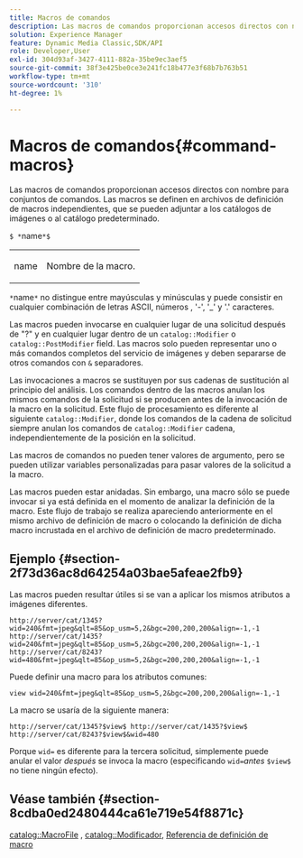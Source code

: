 ```yaml
---
title: Macros de comandos
description: Las macros de comandos proporcionan accesos directos con nombre para conjuntos de comandos. Las macros se definen en archivos de definición de macros independientes, que se pueden adjuntar a los catálogos de imágenes o al catálogo predeterminado.
solution: Experience Manager
feature: Dynamic Media Classic,SDK/API
role: Developer,User
exl-id: 304d93af-3427-4111-882a-35be9ec3aef5
source-git-commit: 38f3e425be0ce3e241fc18b477e3f68b7b763b51
workflow-type: tm+mt
source-wordcount: '310'
ht-degree: 1%

---
```


# Macros de comandos{#command-macros}

Las macros de comandos proporcionan accesos directos con nombre para conjuntos de comandos. Las macros se definen en archivos de definición de macros independientes, que se pueden adjuntar a los catálogos de imágenes o al catálogo predeterminado.

`$ *`name`*$`

<table id="simpletable_A03541622C354F60B5F304B999C4EF8E"> 
 <tr class="strow"> 
  <td class="stentry"> <p><span class="codeph"> <span class="varname"> name</span></span> </p> </td> 
  <td class="stentry"> <p>Nombre de la macro. </p></td> 
 </tr> 
</table>

`*`name`*` no distingue entre mayúsculas y minúsculas y puede consistir en cualquier combinación de letras ASCII, números , &#39;-&#39;, &#39;_&#39; y &#39;.&#39; caracteres.

Las macros pueden invocarse en cualquier lugar de una solicitud después de &quot;?&quot; y en cualquier lugar dentro de un `catalog::Modifier` o `catalog::PostModifier` field. Las macros solo pueden representar uno o más comandos completos del servicio de imágenes y deben separarse de otros comandos con `&` separadores.

Las invocaciones a macros se sustituyen por sus cadenas de sustitución al principio del análisis. Los comandos dentro de las macros anulan los mismos comandos de la solicitud si se producen antes de la invocación de la macro en la solicitud. Este flujo de procesamiento es diferente al siguiente `catalog::Modifier`, donde los comandos de la cadena de solicitud siempre anulan los comandos de `catalog::Modifier` cadena, independientemente de la posición en la solicitud.

Las macros de comandos no pueden tener valores de argumento, pero se pueden utilizar variables personalizadas para pasar valores de la solicitud a la macro.

Las macros pueden estar anidadas. Sin embargo, una macro sólo se puede invocar si ya está definida en el momento de analizar la definición de la macro. Este flujo de trabajo se realiza apareciendo anteriormente en el mismo archivo de definición de macro o colocando la definición de dicha macro incrustada en el archivo de definición de macro predeterminado.

## Ejemplo {#section-2f73d36ac8d64254a03bae5afeae2fb9}

Las macros pueden resultar útiles si se van a aplicar los mismos atributos a imágenes diferentes.

`http://server/cat/1345?wid=240&fmt=jpeg&qlt=85&op_usm=5,2&bgc=200,200,200&align=-1,-1 http://server/cat/1435?wid=240&fmt=jpeg&qlt=85&op_usm=5,2&bgc=200,200,200&align=-1,-1 http://server/cat/8243?wid=480&fmt=jpeg&qlt=85&op_usm=5,2&bgc=200,200,200&align=-1,-1`

Puede definir una macro para los atributos comunes:

`view wid=240&fmt=jpeg&qlt=85&op_usm=5,2&bgc=200,200,200&align=-1,-1`

La macro se usaría de la siguiente manera:

`http://server/cat/1345?$view$ http://server/cat/1435?$view$ http://server/cat/8243?$view$&wid=480`

Porque `wid=` es diferente para la tercera solicitud, simplemente puede anular el valor *después* se invoca la macro (especificando `wid=`*antes* `$view$` no tiene ningún efecto).

## Véase también {#section-8cdba0ed2480444ca61e719e54f8871c}

[catalog::MacroFile](../../../../../is-api/image-catalog/image-serving-api-ref/c-image-catalog-reference/c-attributes-reference/r-macrofile.md#reference-f91d717b3847458ca0f1fe95387554a2) , [catalog::Modificador](/help/aem-is-ir-api/is-api/image-catalog/image-serving-api-ref/c-image-catalog-reference/c-image-svg-data-reference/c-image-data-reference/r-modifier-cat.md), [Referencia de definición de macro](../../../../../is-api/image-catalog/image-serving-api-ref/c-image-catalog-reference/c-macro-definition-reference/c-macro-definition-reference.md#concept-5ec73f7636c1496fba1e94094e694e79)

